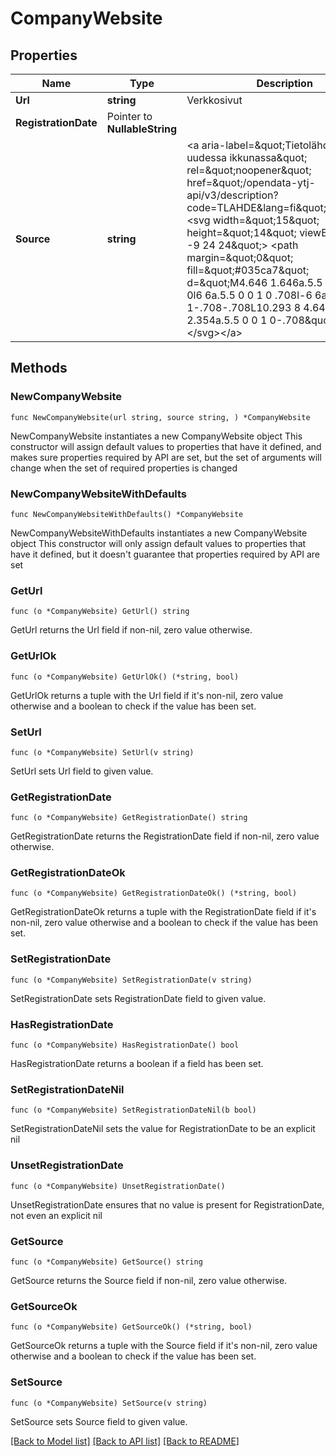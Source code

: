 # CompanyWebsite

## Properties

Name | Type | Description | Notes
------------ | ------------- | ------------- | -------------
**Url** | **string** | Verkkosivut | 
**RegistrationDate** | Pointer to **NullableString** |  | [optional] 
**Source** | **string** | &lt;a aria-label&#x3D;\&quot;Tietolähde, avautuu uudessa ikkunassa\&quot; rel&#x3D;\&quot;noopener\&quot; href&#x3D;\&quot;/opendata-ytj-api/v3/description?code&#x3D;TLAHDE&amp;lang&#x3D;fi\&quot;&gt;Tietolähde &lt;svg width&#x3D;\&quot;15\&quot; height&#x3D;\&quot;14\&quot; viewBox&#x3D;\&quot;0 -9 24 24\&quot;&gt; &lt;path margin&#x3D;\&quot;0\&quot; fill&#x3D;\&quot;#035ca7\&quot; d&#x3D;\&quot;M4.646 1.646a.5.5 0 0 1 .708 0l6 6a.5.5 0 0 1 0 .708l-6 6a.5.5 0 0 1-.708-.708L10.293 8 4.646 2.354a.5.5 0 0 1 0-.708\&quot;&gt;&lt;/path&gt;&lt;/svg&gt;&lt;/a&gt;  | 

## Methods

### NewCompanyWebsite

`func NewCompanyWebsite(url string, source string, ) *CompanyWebsite`

NewCompanyWebsite instantiates a new CompanyWebsite object
This constructor will assign default values to properties that have it defined,
and makes sure properties required by API are set, but the set of arguments
will change when the set of required properties is changed

### NewCompanyWebsiteWithDefaults

`func NewCompanyWebsiteWithDefaults() *CompanyWebsite`

NewCompanyWebsiteWithDefaults instantiates a new CompanyWebsite object
This constructor will only assign default values to properties that have it defined,
but it doesn't guarantee that properties required by API are set

### GetUrl

`func (o *CompanyWebsite) GetUrl() string`

GetUrl returns the Url field if non-nil, zero value otherwise.

### GetUrlOk

`func (o *CompanyWebsite) GetUrlOk() (*string, bool)`

GetUrlOk returns a tuple with the Url field if it's non-nil, zero value otherwise
and a boolean to check if the value has been set.

### SetUrl

`func (o *CompanyWebsite) SetUrl(v string)`

SetUrl sets Url field to given value.


### GetRegistrationDate

`func (o *CompanyWebsite) GetRegistrationDate() string`

GetRegistrationDate returns the RegistrationDate field if non-nil, zero value otherwise.

### GetRegistrationDateOk

`func (o *CompanyWebsite) GetRegistrationDateOk() (*string, bool)`

GetRegistrationDateOk returns a tuple with the RegistrationDate field if it's non-nil, zero value otherwise
and a boolean to check if the value has been set.

### SetRegistrationDate

`func (o *CompanyWebsite) SetRegistrationDate(v string)`

SetRegistrationDate sets RegistrationDate field to given value.

### HasRegistrationDate

`func (o *CompanyWebsite) HasRegistrationDate() bool`

HasRegistrationDate returns a boolean if a field has been set.

### SetRegistrationDateNil

`func (o *CompanyWebsite) SetRegistrationDateNil(b bool)`

 SetRegistrationDateNil sets the value for RegistrationDate to be an explicit nil

### UnsetRegistrationDate
`func (o *CompanyWebsite) UnsetRegistrationDate()`

UnsetRegistrationDate ensures that no value is present for RegistrationDate, not even an explicit nil
### GetSource

`func (o *CompanyWebsite) GetSource() string`

GetSource returns the Source field if non-nil, zero value otherwise.

### GetSourceOk

`func (o *CompanyWebsite) GetSourceOk() (*string, bool)`

GetSourceOk returns a tuple with the Source field if it's non-nil, zero value otherwise
and a boolean to check if the value has been set.

### SetSource

`func (o *CompanyWebsite) SetSource(v string)`

SetSource sets Source field to given value.



[[Back to Model list]](../README.md#documentation-for-models) [[Back to API list]](../README.md#documentation-for-api-endpoints) [[Back to README]](../README.md)


